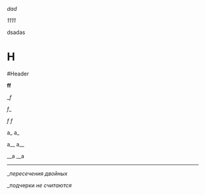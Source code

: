 _dad_

_1111_

dsadas

# H

#Header

__ff__

__f_


_f__

_f f_

a_ a_

a__ a__

__а __а

__________

__пересечения _двойных__

_подчерки _не считаются_